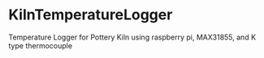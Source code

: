 # KilnTemperatureLogger
Temperature Logger for Pottery Kiln using raspberry pi, MAX31855, and K type thermocouple
